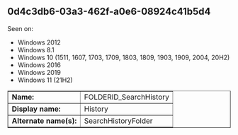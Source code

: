 ## 0d4c3db6-03a3-462f-a0e6-08924c41b5d4

Seen on:
* Windows 2012
* Windows 8.1
* Windows 10 (1511, 1607, 1703, 1709, 1803, 1809, 1903, 1909, 2004, 20H2)
* Windows 2016
* Windows 2019
* Windows 11 (21H2)

<table border="1" class="docutils">
  <tbody>
    <tr>
      <td><b>Name:</b></td>
      <td>FOLDERID_SearchHistory</td>
    </tr>
    <tr>
      <td><b>Display name:</b></td>
      <td>History</td>
    </tr>
    <tr>
      <td><b>Alternate name(s):</b></td>
      <td>SearchHistoryFolder</td>
    </tr>
  </tbody>
</table>

